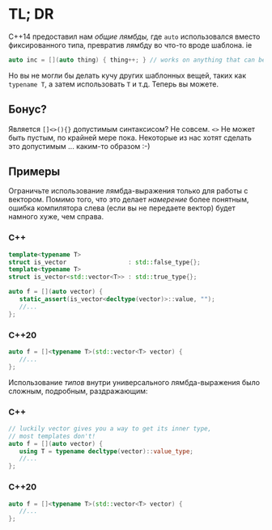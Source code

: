 # TL; DR
C++14 предоставил нам _общие лямбды,_ где `auto` использовался вместо фиксированного типа, превратив лямбду во что-то вроде шаблона. ie
```c++
auto inc = [](auto thing) { thing++; } // works on anything that can be incremented!
```
Но вы не могли бы делать кучу других шаблонных вещей, таких как `typename T`, а затем использовать `T` и т.д. Теперь вы можете.
## Бонус?
Является `[]<>(){}` допустимым синтаксисом? Не совсем. `<>` Не может быть пустым, по крайней мере пока. Некоторые из нас хотят сделать это допустимым ... каким-то образом :-)
## Примеры
Ограничьте использование лямбда-выражения только для работы с вектором. Помимо того, что это делает _намерение_ более понятным, ошибка компилятора слева (если вы не передаете вектор) будет намного хуже, чем справа.
### C++
```c++
template<typename T>
struct is_vector                 : std::false_type{};
template<typename T>
struct is_vector<std::vector<T>> : std::true_type{};

auto f = [](auto vector) {
   static_assert(is_vector<decltype(vector)>::value, "");
   //...
};
```
### C++20
```c++
auto f = []<typename T>(std::vector<T> vector) {
   //...
};
```
Использование _типов_ внутри универсального лямбда-выражения было сложным, подробным, раздражающим:
### C++
```c++
// luckily vector gives you a way to get its inner type,
// most templates don't!
auto f = [](auto vector) {
   using T = typename decltype(vector)::value_type;
   //...
};
```
### C++20
```c++
auto f = []<typename T>(std::vector<T> vector) {
   //...
};
```







